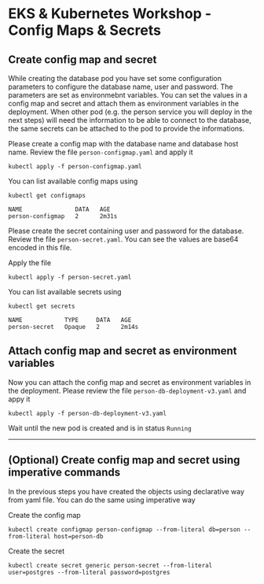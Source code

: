# EKS & Kubernetes Workshop - Config Maps & Secrets

## Create config map and secret

While creating the database pod you have set some configuration parameters to configure the database name, user and password. The parameters are set as environmebnt variables. You can set the values in a config map and secret and attach them as environment variables in the deployment. When other pod (e.g. the person service you will deploy in the next steps) will need the information to be able to connect to the database, the same secrets can be attached to the pod to provide the informations.

Please create a config map with the database name and database host name. Review the file `person-configmap.yaml` and apply it
```
kubectl apply -f person-configmap.yaml
```

You can list available config maps using
```
kubectl get configmaps
```
```
NAME               DATA   AGE
person-configmap   2      2m31s
```

Please create the secret containing user and password for the database. Review the file `person-secret.yaml`. You can see the values are base64 encoded in this file.

Apply the file
```
kubectl apply -f person-secret.yaml
```

You can list available secrets using
```
kubectl get secrets
```
```
NAME            TYPE     DATA   AGE
person-secret   Opaque   2      2m14s
```

## Attach config map and secret as environment variables

Now you can attach the config map and secret as environment variables in the deployment. Please review the file `person-db-deployment-v3.yaml` and appy it
```
kubectl apply -f person-db-deployment-v3.yaml
```

Wait until the new pod is created and is in status `Running`

---

## (Optional) Create config map and secret using imperative commands

In the previous steps you have created the objects using declarative way from yaml file. You can do the same using imperative way

Create the config map
```
kubectl create configmap person-configmap --from-literal db=person --from-literal host=person-db
```

Create the secret
```
kubectl create secret generic person-secret --from-literal user=postgres --from-literal password=postgres
```